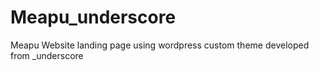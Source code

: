 # Meapu_underscore
Meapu Website landing page using wordpress custom theme developed from _underscore
